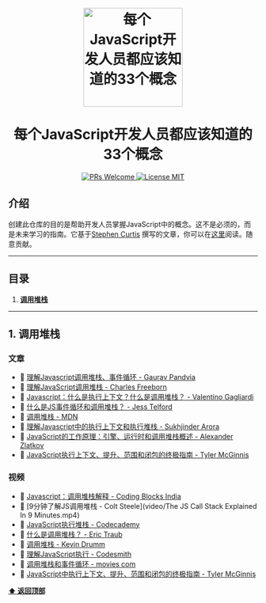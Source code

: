 <h1 align="center">
<br>
  <a href="https://github.com/leonardomso/33"><img src="https://i.imgur.com/dsHmk6H.jpg" alt="每个JavaScript开发人员都应该知道的33个概念" width=200"></a>
  <br>
    <br>
  每个JavaScript开发人员都应该知道的33个概念
  <br>
</h1>

<p align="center">
  <a href="http://makeapullrequest.com">
    <img src="https://img.shields.io/badge/PRs-welcome-brightgreen.svg?style=flat-square" alt="PRs Welcome">
  </a>
  <a href="https://opensource.org/licenses/MIT">
    <img src="https://img.shields.io/badge/license-MIT-blue.svg?style=flat-square" alt="License MIT">
  </a>
</p>

## 介绍

创建此仓库的目的是帮助开发人员掌握JavaScript中的概念。这不是必须的，而是未来学习的指南。它基于[Stephen Curtis](https://twitter.com/stephenthecurt)
撰写的文章，你可以在[这里](https://medium.com/@stephenthecurt/33-fundamentals-every-javascript-developer-should-know-13dd720a90d1)阅读。随意贡献。

---

## 目录

1. **[调用堆栈](#1-调用堆栈)**

---

## 1. 调用堆栈

### 文章

 * 📜 [理解Javascript调用堆栈、事件循环 - Gaurav Pandvia](https://medium.com/@gaurav.pandvia/understanding-javascript-function-executions-tasks-event-loop-call-stack-more-part-1-5683dea1f5ec)
 * 📜 [理解JavaScript调用堆栈 - Charles Freeborn](https://medium.freecodecamp.org/understanding-the-javascript-call-stack-861e41ae61d4)
 * 📜 [Javascript：什么是执行上下文？什么是调用堆栈？ - Valentino Gagliardi](https://www.valentinog.com/blog/js-execution-context-call-stack/)
 * 📜 [什么是JS事件循环和调用堆栈？ - Jess Telford](https://gist.github.com/jesstelford/9a35d20a2aa044df8bf241e00d7bc2d0)
 * 📜 [调用堆栈 - MDN](https://developer.mozilla.org/en-US/docs/Glossary/Call_stack)
 * 📜 [理解Javascript中的执行上下文和执行堆栈 - Sukhjinder Arora](https://blog.bitsrc.io/understanding-execution-context-and-execution-stack-in-javascript-1c9ea8642dd0)
 * 📜 [JavaScript的工作原理：引擎、运行时和调用堆栈概述 - Alexander Zlatkov](https://blog.sessionstack.com/how-does-javascript-actually-work-part-1-b0bacc073cf)
 * 📜 [JavaScript执行上下文、提升、范围和闭包的终极指南 - Tyler McGinnis](https://tylermcginnis.com/ultimate-guide-to-execution-contexts-hoisting-scopes-and-closures-in-javascript/)

### 视频

 * 🎥 [Javascript：调用堆栈解释 - Coding Blocks India](https://www.youtube.com/watch?v=w6QGEiQceOM)
 * 🎥 [9分钟了解JS调用堆栈 - Colt Steele](video/The JS Call Stack Explained In 9 Minutes.mp4)
 * 🎥 [JavaScript执行堆栈 - Codecademy](https://www.youtube.com/watch?v=jT0USJeNFEA)
 * 🎥 [什么是调用堆栈？ - Eric Traub](https://www.youtube.com/watch?v=w7QWQlkLY_s)
 * 🎥 [调用堆栈 - Kevin Drumm](https://www.youtube.com/watch?v=Q2sFmqvpBe0)
 * 🎥 [理解JavaScript执行 - Codesmith](https://www.youtube.com/watch?v=Z6a1cLyq7Ac&list=PLWrQZnG8l0E4kd1T_nyuVoxQUaYEWFgcD)
 * 🎥 [调用堆栈和事件循环 - movies com](https://www.youtube.com/watch?v=mk0lu9MKBto)
 * 🎥 [JavaScript中执行上下文、提升、范围和闭包的终极指南 - Tyler McGinnis](https://www.youtube.com/watch?v=Nt-qa_LlUH0)

**[⬆ 返回顶部](#目录)**
